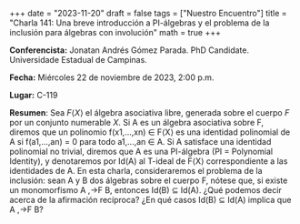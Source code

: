 +++
date  = "2023-11-20"
draft = false
tags  = ["Nuestro Encuentro"]
title = "Charla 141: Una breve introducción a PI-álgebras y el problema de la inclusión para álgebras con involución"
math  = true
+++

**Conferencista:** Jonatan Andrés Gómez Parada. PhD Candidate. Universidade Estadual de Campinas.

**Fecha:** Miércoles 22 de noviembre de 2023, 2:00 p.m.

**Lugar:** C-119

**Resumen**: Sea $F\langle X\rangle$ el álgebra asociativa libre, generada sobre el cuerpo $F$ por un conjunto numerable $X$. Si A es un álgebra asociativa sobre F, diremos que un polinomio f(x1,...,xn) ∈ F⟨X⟩ es una identidad polinomial de A si f(a1,...,an) = 0 para todo a1,...,an ∈ A. Si A satisface una identidad polinomial no trivial, diremos que A es una PI-álgebra (PI = Polynomial Identity), y denotaremos por Id(A) al T-ideal de F⟨X⟩ correspondiente a las identidades de A. En esta charla, consideraremos el problema de la inclusión: sean A y B dos álgebras sobre el cuerpo F, nótese que, si existe un monomorfismo A ,→F B, entonces Id(B) ⊆ Id(A). ¿Qué podemos decir acerca de la afirmación recíproca? ¿En qué casos Id(B) ⊆ Id(A) implica que A ,→F B?
